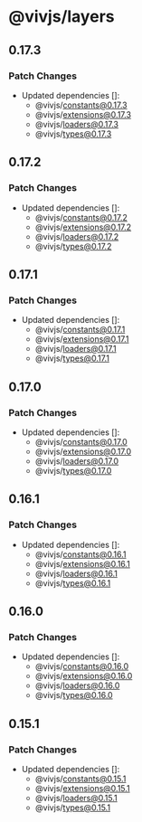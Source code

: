 # @vivjs/layers

## 0.17.3

### Patch Changes

- Updated dependencies []:
  - @vivjs/constants@0.17.3
  - @vivjs/extensions@0.17.3
  - @vivjs/loaders@0.17.3
  - @vivjs/types@0.17.3

## 0.17.2

### Patch Changes

- Updated dependencies []:
  - @vivjs/constants@0.17.2
  - @vivjs/extensions@0.17.2
  - @vivjs/loaders@0.17.2
  - @vivjs/types@0.17.2

## 0.17.1

### Patch Changes

- Updated dependencies []:
  - @vivjs/constants@0.17.1
  - @vivjs/extensions@0.17.1
  - @vivjs/loaders@0.17.1
  - @vivjs/types@0.17.1

## 0.17.0

### Patch Changes

- Updated dependencies []:
  - @vivjs/constants@0.17.0
  - @vivjs/extensions@0.17.0
  - @vivjs/loaders@0.17.0
  - @vivjs/types@0.17.0

## 0.16.1

### Patch Changes

- Updated dependencies []:
  - @vivjs/constants@0.16.1
  - @vivjs/extensions@0.16.1
  - @vivjs/loaders@0.16.1
  - @vivjs/types@0.16.1

## 0.16.0

### Patch Changes

- Updated dependencies []:
  - @vivjs/constants@0.16.0
  - @vivjs/extensions@0.16.0
  - @vivjs/loaders@0.16.0
  - @vivjs/types@0.16.0

## 0.15.1

### Patch Changes

- Updated dependencies []:
  - @vivjs/constants@0.15.1
  - @vivjs/extensions@0.15.1
  - @vivjs/loaders@0.15.1
  - @vivjs/types@0.15.1
